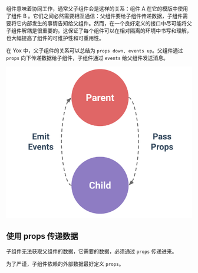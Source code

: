 组件意味着协同工作，通常父子组件会是这样的关系：组件 A 在它的模版中使用了组件 B 。它们之间必然需要相互通信：父组件要给子组件传递数据，子组件需要将它内部发生的事情告知给父组件。然而，在一个良好定义的接口中尽可能将父子组件解耦是很重要的。这保证了每个组件可以在相对隔离的环境中书写和理解，也大幅提高了组件的可维护性和可重用性。

在 Yox 中，父子组件的关系可以总结为 `props down, events up`。父组件通过 `props` 向下传递数据给子组件，子组件通过 `events` 给父组件发送消息。

![](/assets/props-events.png)

## 使用 props 传递数据

子组件无法获取父组件的数据，它需要的数据，必须通过 `props` 传递进来。

为了严谨，子组件依赖的外部数据最好定义 `props`。
